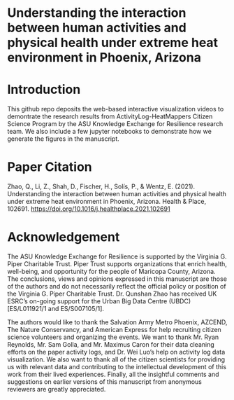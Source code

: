# Understanding the interaction between human activities and physical health under extreme heat environment in Phoenix, Arizona


# Introduction
This github repo deposits the web-based interactive visualization videos to demontrate the research results from ActivityLog-HeatMappers Citizen Science Program by the ASU Knowledge Exchange for Resilience research team. We also include a few jupyter notebooks to demonstrate how we generate the figures in the manuscript. 

# Paper Citation
Zhao, Q., Li, Z., Shah, D., Fischer, H., Solís, P., & Wentz, E. (2021). Understanding the interaction between human activities and physical health under extreme heat environment in Phoenix, Arizona. Health & Place, 102691. https://doi.org/10.1016/j.healthplace.2021.102691

# Acknowledgement
The ASU Knowledge Exchange for Resilience is supported by the Virginia G. Piper Charitable Trust. Piper Trust supports organizations that enrich health, well-being, and opportunity for the people of Maricopa County, Arizona. The conclusions, views and opinions expressed in this manuscript are those of the authors and do not necessarily reflect the official policy or position of the Virginia G. Piper Charitable Trust. Dr. Qunshan Zhao has received UK ESRC’s on-going support for the Urban Big Data Centre (UBDC) [ES/L011921/1 and ES/S007105/1].

The authors would like to thank the Salvation Army Metro Phoenix, AZCEND, The Nature Conservancy, and American Express for help recruiting citizen science volunteers and organizing the events. We want to thank Mr. Ryan Reynolds, Mr. Sam Golla, and Mr. Maximus Caron for their data cleaning efforts on the paper activity logs, and Dr. Wei Luo’s help on activity log data visualization. We also want to thank all of the citizen scientists for providing us with relevant data and contributing to the intellectual development of this work from their lived experiences. Finally, all the insightful comments and suggestions on earlier versions of this manuscript from anonymous reviewers are greatly appreciated.